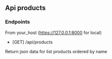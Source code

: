 ## Api products

### Endpoints

From your_host (https://127.0.0.1:8000 for local)
- [GET] /api/products

Return json data for list products ordered by name
